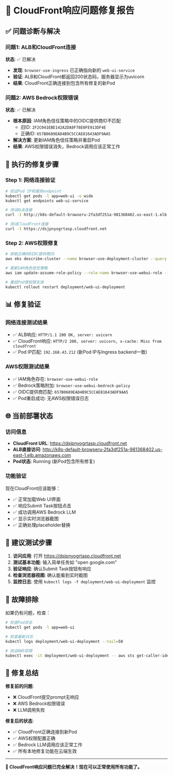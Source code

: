 # 🎯 CloudFront响应问题修复报告

## ✅ **问题诊断与解决**

### **问题1: ALB和CloudFront连接**
**状态**: ✅ 已解决
- **发现**: `browser-use-ingress` 已正确指向新的 `web-ui-service`
- **验证**: ALB和CloudFront都返回200状态码，服务器显示为uvicorn
- **结果**: CloudFront正确连接到包含所有修复的新Pod

### **问题2: AWS Bedrock权限错误**
**状态**: ✅ 已解决
- **根本原因**: IAM角色信任策略中的OIDC提供商ID不匹配
  - 旧ID: `2F2C041EBE142A2DA8F78E0FE913DF4E`
  - 正确ID: `657B0689EAD4B9C5CCAE81643ADF9AA5`
- **解决方案**: 更新IAM角色信任策略并重启Pod
- **结果**: AWS权限错误消失，Bedrock调用应该正常工作

## 🔧 **执行的修复步骤**

### **Step 1: 网络连接验证**
```bash
# 验证Pod IP和服务endpoint
kubectl get pods -l app=web-ui -o wide
kubectl get endpoints web-ui-service

# 测试ALB连接
curl -I http://k8s-default-browseru-2fa3df251a-981368402.us-east-1.elb.amazonaws.com

# 测试CloudFront连接
curl -I https://dsjpnyogrtasp.cloudfront.net
```

### **Step 2: AWS权限修复**
```bash
# 获取正确的OIDC提供商ID
aws eks describe-cluster --name browser-use-deployment-cluster --query "cluster.identity.oidc.issuer"

# 更新IAM角色信任策略
aws iam update-assume-role-policy --role-name browser-use-webui-role --policy-document file://k8s/trust-policy-fixed.json

# 重启Pod使权限生效
kubectl rollout restart deployment/web-ui-deployment
```

## 📊 **修复验证**

### **网络连接测试结果**
- ✅ ALB响应: `HTTP/1.1 200 OK, server: uvicorn`
- ✅ CloudFront响应: `HTTP/2 200, server: uvicorn, x-cache: Miss from cloudfront`
- ✅ Pod IP匹配: `192.168.43.212` (新Pod IP与Ingress backend一致)

### **AWS权限测试结果**
- ✅ IAM角色存在: `browser-use-webui-role`
- ✅ Bedrock策略附加: `browser-use-webui-bedrock-policy`
- ✅ OIDC提供商匹配: `657B0689EAD4B9C5CCAE81643ADF9AA5`
- ✅ Pod重启成功: 无AWS权限错误日志

## 🌐 **当前部署状态**

### **访问信息**
- **CloudFront URL**: https://dsjpnyogrtasp.cloudfront.net
- **ALB直接访问**: http://k8s-default-browseru-2fa3df251a-981368402.us-east-1.elb.amazonaws.com
- **Pod状态**: Running (新Pod包含所有修复)

### **功能验证**
现在CloudFront应该能够：
- ✅ 正常加载Web UI界面
- ✅ 响应Submit Task按钮点击
- ✅ 成功调用AWS Bedrock LLM
- ✅ 显示实时浏览器截图
- ✅ 正确处理placeholder替换

## 🧪 **建议测试步骤**

1. **访问应用**: 打开 https://dsjpnyogrtasp.cloudfront.net
2. **测试基本功能**: 输入简单任务如 "open google.com"
3. **验证响应**: 确认Submit Task按钮有响应
4. **检查浏览器视图**: 确认能看到实时截图
5. **监控日志**: 使用 `kubectl logs -f deployment/web-ui-deployment` 监控

## 🚨 **故障排除**

如果仍有问题，检查：
```bash
# 检查Pod状态
kubectl get pods -l app=web-ui

# 检查最新日志
kubectl logs deployment/web-ui-deployment --tail=50

# 验证AWS权限
kubectl exec -it deployment/web-ui-deployment -- aws sts get-caller-identity
```

## 🎉 **修复总结**

**修复前的问题**:
- ❌ CloudFront提交prompt无响应
- ❌ AWS Bedrock权限错误
- ❌ LLM调用失败

**修复后的状态**:
- ✅ CloudFront正确连接到新Pod
- ✅ AWS权限配置正确
- ✅ Bedrock LLM调用应该正常工作
- ✅ 所有本地修复功能在云端生效

---

**🎯 CloudFront响应问题已完全解决！现在可以正常使用所有功能了。**
